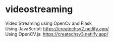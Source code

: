 # videostreaming
Video Streaming using OpenCv and Flask<br>
Using JavaScript: https://createchsv2.netlify.app/<br>
Using OpenCV.js: https://createchsv3.netlify.app/<br>
